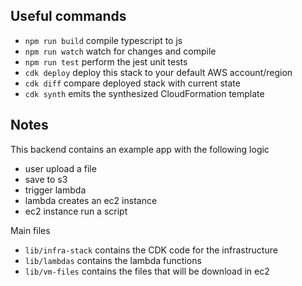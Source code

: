 ## Useful commands

* `npm run build`   compile typescript to js
* `npm run watch`   watch for changes and compile
* `npm run test`    perform the jest unit tests
* `cdk deploy`      deploy this stack to your default AWS account/region
* `cdk diff`        compare deployed stack with current state
* `cdk synth`       emits the synthesized CloudFormation template

## Notes

This backend contains an example app with the following logic
- user upload a file
- save to s3
- trigger lambda
- lambda creates an ec2 instance
- ec2 instance run a script

Main files
- `lib/infra-stack` contains the CDK code for the infrastructure
- `lib/lambdas` contains the lambda functions
- `lib/vm-files` contains the files that will be download in ec2
